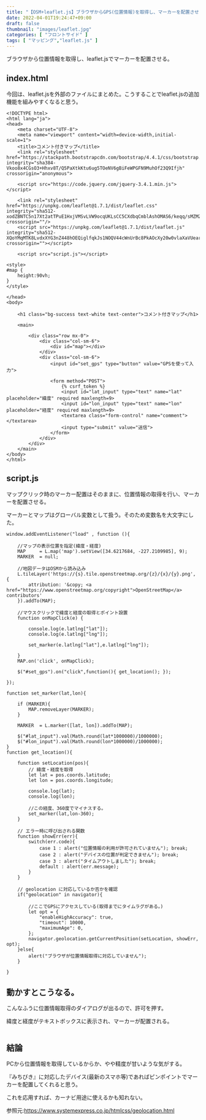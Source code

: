 ```yaml
---
title: "【OSM+leaflet.js】ブラウザからGPS(位置情報)を取得し、マーカーを配置させる"
date: 2022-04-01T19:24:47+09:00
draft: false
thumbnail: "images/leaflet.jpg"
categories: [ "フロントサイド" ]
tags: [ "マッピング","leaflet.js" ]
---
```


ブラウザから位置情報を取得し、leaflet.jsでマーカーを配置させる。

## index.html

今回は、leaflet.jsを外部のファイルにまとめた。こうすることでleaflet.jsの追加機能を組みやすくなると思う。

    <!DOCTYPE html>
    <html lang="ja">
    <head>
        <meta charset="UTF-8">
        <meta name="viewport" content="width=device-width,initial-scale=1">
        <title>コメント付きマップ</title>
        <link rel="stylesheet" href="https://stackpath.bootstrapcdn.com/bootstrap/4.4.1/css/bootstrap.min.css" integrity="sha384-Vkoo8x4CGsO3+Hhxv8T/Q5PaXtkKtu6ug5TOeNV6gBiFeWPGFN9MuhOf23Q9Ifjh" crossorigin="anonymous">
    
        <script src="https://code.jquery.com/jquery-3.4.1.min.js"></script>
    
        <link rel="stylesheet" href="https://unpkg.com/leaflet@1.7.1/dist/leaflet.css" integrity="sha512-xodZBNTC5n17Xt2atTPuE1HxjVMSvLVW9ocqUKLsCC5CXdbqCmblAshOMAS6/keqq/sMZMZ19scR4PsZChSR7A==" crossorigin=""/>
        <script src="https://unpkg.com/leaflet@1.7.1/dist/leaflet.js" integrity="sha512-XQoYMqMTK8LvdxXYG3nZ448hOEQiglfqkJs1NOQV44cWnUrBc8PkAOcXy20w0vlaXaVUearIOBhiXZ5V3ynxwA==" crossorigin=""></script>
    
        <script src="script.js"></script>
    
    <style>
    #map {
        height:90vh;
    }
    </style>
    
    </head>
    <body>
    
        <h1 class="bg-success text-white text-center">コメント付きマップ</h1>
    
        <main>
    
            <div class="row mx-0">
                <div class="col-sm-6">
                    <div id="map"></div>
                </div>
                <div class="col-sm-6">
                    <input id="set_gps" type="button" value="GPSを使って入力">
    
                    <form method="POST">
                        {% csrf_token %}
                        <input id="lat_input" type="text" name="lat" placeholder="緯度" required maxlength=9>
                        <input id="lon_input" type="text" name="lon" placeholder="経度" required maxlength=9>
                        <textarea class="form-control" name="comment"></textarea>
                        <input type="submit" value="送信">
                    </form>
                </div>
            </div>
        </main>
    </body>
    </html>

## script.js

マップクリック時のマーカー配置はそのままに、位置情報の取得を行い、マーカーを配置させる。

マーカーとマップはグローバル変数として扱う。そのため変数名を大文字にした。


    window.addEventListener("load" , function (){
    
        //マップの表示位置を指定(緯度・経度)
        MAP     = L.map('map').setView([34.6217684, -227.2109985], 9);
        MARKER  = null;
    
        //地図データはOSMから読み込み
        L.tileLayer('https://{s}.tile.openstreetmap.org/{z}/{x}/{y}.png', {
            attribution: '&copy; <a href="https://www.openstreetmap.org/copyright">OpenStreetMap</a> contributors'
        }).addTo(MAP);
    
        //マウスクリックで緯度と経度の取得とポイント設置
        function onMapClick(e) {
    
            console.log(e.latlng["lat"]);
            console.log(e.latlng["lng"]);
            
            set_marker(e.latlng["lat"],e.latlng["lng"]);
    
        }
        MAP.on('click', onMapClick);
    
        $("#set_gps").on("click",function(){ get_location(); });
    
    });
    
    function set_marker(lat,lon){
    
        if (MARKER){
            MAP.removeLayer(MARKER);
        }
    
        MARKER  = L.marker([lat, lon]).addTo(MAP);
    
        $("#lat_input").val(Math.round(lat*1000000)/1000000);
        $("#lon_input").val(Math.round(lon*1000000)/1000000);
    }
    function get_location(){
    
        function setLocation(pos){
            // 緯度・経度を取得
            let lat = pos.coords.latitude;
            let lon = pos.coords.longitude;
    
            console.log(lat);
            console.log(lon);
    
            //この経度、360度でマイナスする。
            set_marker(lat,lon-360);
        }
    
        // エラー時に呼び出される関数
        function showErr(err){
            switch(err.code){
                case 1 : alert("位置情報の利用が許可されていません"); break;
                case 2 : alert("デバイスの位置が判定できません"); break;
                case 3 : alert("タイムアウトしました"); break;
                default : alert(err.message);
            }
        }
        
        // geolocation に対応しているか否かを確認
        if("geolocation" in navigator){
    
            //ここでGPSにアクセスしている(取得までにタイムラグがある。)
            let opt = {
                "enableHighAccuracy": true,
                "timeout": 10000,
                "maximumAge": 0,
            };
            navigator.geolocation.getCurrentPosition(setLocation, showErr, opt);
        }else{
            alert("ブラウザが位置情報取得に対応していません");
        }
    
    }


## 動かすとこうなる。

こんなふうに位置情報取得のダイアログが出るので、許可を押す。

緯度と経度がテキストボックスに表示され、マーカーが配置される。

<div class="img-center"><img src="/images/Screenshot from 2022-04-01 21-34-02.png" alt=""></div>

## 結論

PCから位置情報を取得しているからか、やや精度が甘いような気がする。

『みちびき』に対応したデバイス(最新のスマホ等)であればピンポイントでマーカーを配置してくれると思う。

これを応用すれば、カーナビ用途に使えるかも知れない。

参照元:https://www.systemexpress.co.jp/htmlcss/geolocation.html


